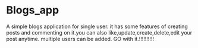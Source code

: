 # Blogs_app
A simple blogs application for single user.
it has some features of creating posts and commenting on it.you can also like,update,create,delete,edit your post anytime.
multiple users can be added.
GO with it.!!!!!!!!!!
